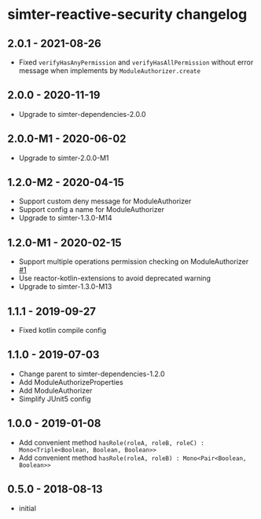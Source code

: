 # simter-reactive-security changelog

## 2.0.1 - 2021-08-26

- Fixed `verifyHasAnyPermission` and `verifyHasAllPermission` without error message when implements by `ModuleAuthorizer.create`

## 2.0.0 - 2020-11-19

- Upgrade to simter-dependencies-2.0.0

## 2.0.0-M1 - 2020-06-02

- Upgrade to simter-2.0.0-M1

## 1.2.0-M2 - 2020-04-15

- Support custom deny message for ModuleAuthorizer
- Support config a name for ModuleAuthorizer
- Upgrade to simter-1.3.0-M14

## 1.2.0-M1 - 2020-02-15

- Support multiple operations permission checking on ModuleAuthorizer [#1]
- Use reactor-kotlin-extensions to avoid deprecated warning
- Upgrade to simter-1.3.0-M13

[#1]: https://github.com/simter/simter-reactive-security/issues/1

## 1.1.1 - 2019-09-27

- Fixed kotlin compile config

## 1.1.0 - 2019-07-03

- Change parent to simter-dependencies-1.2.0
- Add ModuleAuthorizeProperties
- Add ModuleAuthorizer
- Simplify JUnit5 config

## 1.0.0 - 2019-01-08

- Add convenient method `hasRole(roleA, roleB, roleC) : Mono<Triple<Boolean, Boolean, Boolean>>`
- Add convenient method `hasRole(roleA, roleB) : Mono<Pair<Boolean, Boolean>>`

## 0.5.0 - 2018-08-13

- initial